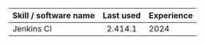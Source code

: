 | Skill / software name| Last used | Experience |
| :---        |    :----:   | :---        | 
|Jenkins CI | 2.414.1 | 2024 | 3 |